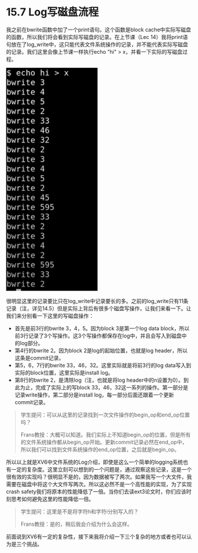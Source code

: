 # 15.7 Log写磁盘流程

我之前在bwrite函数中加了一个print语句。这个函数是block cache中实际写磁盘的函数，所以我们将会看到实际写磁盘的记录。在上节课（Lec 14）我将print语句放在了log\_write中，这只能代表文件系统操作的记录，并不能代表实际写磁盘的记录。我们这里会像上节课一样执行echo "hi" &gt; x，并看一下实际的写磁盘过程。

![](../.gitbook/assets/image%20%28655%29.png)

很明显这里的记录要比只在log\_write中记录要长的多。之前的log\_write只有11条记录（注，详见14.5）但是实际上背后有很多个磁盘写操作，让我们来看一下。让我们来分别看一下这里的写磁盘操作：

* 首先是前3行的bwrite 3，4，5。因为block 3是第一个log data block，所以前3行记录了3个写操作。这3个写操作都保存在log中，并且会写入到磁盘中的log部分。
* 第4行的bwrite 2。因为block 2是log的起始位置，也就是log header，所以这条是commit记录。
* 第5，6，7行的bwrite 33，46，32。这里实际就是将前3行的log data写入到实际的block位置，这里实际是install log。
* 第8行的bwrite 2，是清除log（注，也就是将log header中的n设置为0）。到此为止，完成了实际上的写block 33，46，32这一系列的操作。第一部分是记录write操作，第二部分是install log，每一部分后面还跟着一个更新commit记录。

> 学生提问：可以从这里的记录找到一次文件操作的begin\_op和end\_op位置吗？
>
> Frans教授：大概可以知道。我们实际上不知道begin\_op的位置，但是所有的文件系统操作都从begin\_op开始。更新commit记录必然在end\_op中，所以我们可以找到文件系统操作的end\_op位置，之后就是begin\_op。

所以以上就是XV6中文件系统的Log介绍，即使是这么一个简单的logging系统也有一定的复杂度。这里立刻可以想到的一个问题是，通过观察这些记录，这是一个很有效的实现吗？很明显不是的，因为数据被写了两次。如果我写一个大文件，我需要在磁盘中将这个大文件写两次。所以这必然不是一个高性能的实现，为了实现crash safety我们将原本的性能降低了一倍。当你们去读ext3论文时，你们应该时刻思考如何避免这里的性能降低一倍。

> 学生提问：这里是不是将字符h和字符i分别写入的？
>
> Frans教授：是的，稍后我会介绍为什么会这样。

前面说到XV6有一定的复杂性，接下来我将介绍一下三个复杂的地方或者也可以认为是三个挑战。

